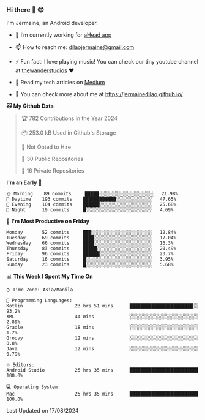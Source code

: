 ### Hi there 👋 😎
I'm Jermaine, an Android developer.

- 🔭 I’m currently working for [aHead app](https://www.ahead-app.com/)

- 📫 How to reach me: dilaojermaine@gmail.com

- ⚡ Fun fact: I love playing music! You can check our tiny youtube channel at [thewanderstudios](https://www.youtube.com/thewanderstudios) ♥️

- 📖 Read my tech articles on [Medium](https://jermainedilao.medium.com/)

- 👀 You can check more about me at https://jermainedilao.github.io/

<!--
**jermainedilao/jermainedilao** is a ✨ _special_ ✨ repository because its `README.md` (this file) appears on your GitHub profile.

Here are some ideas to get you started:

- 🔭 I’m currently working on ...
- 🌱 I’m currently learning ...
- 👯 I’m looking to collaborate on ...
- 🤔 I’m looking for help with ...
- 💬 Ask me about ...
- 📫 How to reach me: ...
- 😄 Pronouns: ...
- ⚡ Fun fact: ...
-->

<!--START_SECTION:waka-->
**🐱 My Github Data** 

> 🏆 782 Contributions in the Year 2024
 > 
> 📦 253.0 kB Used in Github's Storage 
 > 
> 🚫 Not Opted to Hire
 > 
> 📜 30 Public Repositories 
 > 
> 🔑 16 Private Repositories  
 > 
**I'm an Early 🐤** 

```text
🌞 Morning    89 commits     █████░░░░░░░░░░░░░░░░░░░░   21.98% 
🌆 Daytime    193 commits    ████████████░░░░░░░░░░░░░   47.65% 
🌃 Evening    104 commits    ██████░░░░░░░░░░░░░░░░░░░   25.68% 
🌙 Night      19 commits     █░░░░░░░░░░░░░░░░░░░░░░░░   4.69%

```
📅 **I'm Most Productive on Friday** 

```text
Monday       52 commits     ███░░░░░░░░░░░░░░░░░░░░░░   12.84% 
Tuesday      69 commits     ████░░░░░░░░░░░░░░░░░░░░░   17.04% 
Wednesday    66 commits     ████░░░░░░░░░░░░░░░░░░░░░   16.3% 
Thursday     83 commits     █████░░░░░░░░░░░░░░░░░░░░   20.49% 
Friday       96 commits     ██████░░░░░░░░░░░░░░░░░░░   23.7% 
Saturday     16 commits     █░░░░░░░░░░░░░░░░░░░░░░░░   3.95% 
Sunday       23 commits     █░░░░░░░░░░░░░░░░░░░░░░░░   5.68%

```


📊 **This Week I Spent My Time On** 

```text
⌚︎ Time Zone: Asia/Manila

💬 Programming Languages: 
Kotlin                   23 hrs 51 mins      ███████████████████████░░   93.2% 
XML                      44 mins             ░░░░░░░░░░░░░░░░░░░░░░░░░   2.89% 
Gradle                   18 mins             ░░░░░░░░░░░░░░░░░░░░░░░░░   1.2% 
Groovy                   12 mins             ░░░░░░░░░░░░░░░░░░░░░░░░░   0.8% 
Java                     12 mins             ░░░░░░░░░░░░░░░░░░░░░░░░░   0.79%

🔥 Editors: 
Android Studio           25 hrs 35 mins      █████████████████████████   100.0%

💻 Operating System: 
Mac                      25 hrs 35 mins      █████████████████████████   100.0%

```


 Last Updated on 17/08/2024
<!--END_SECTION:waka-->
